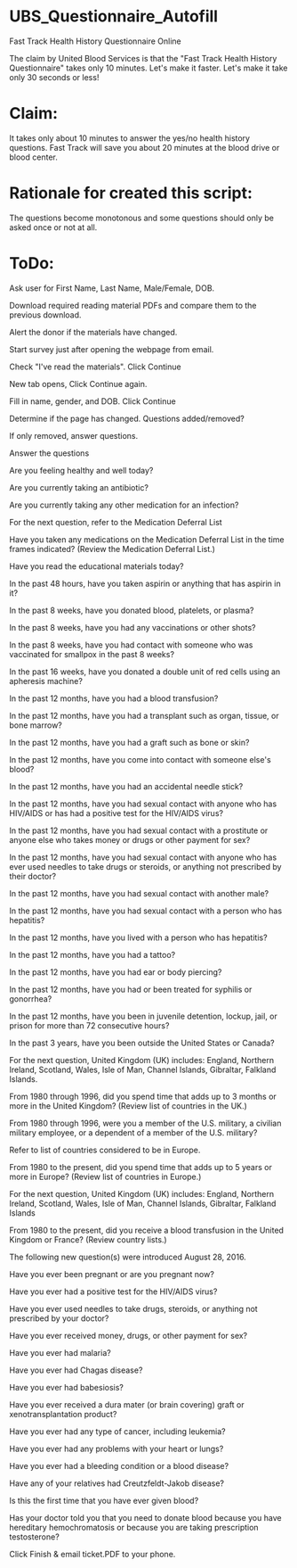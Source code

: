 # UBS_Questionnaire_Autofill
Fast Track Health History Questionnaire Online

The claim by United Blood Services is that the "Fast Track Health History Questionnaire" 
takes only 10 minutes. Let's make it faster. Let's make it take only 30 seconds or less!

# Claim:
It takes only about 10 minutes to answer the yes/no health history questions.
Fast Track will save you about 20 minutes at the blood drive or blood center.

# Rationale for created this script:
The questions become monotonous and some questions should only be asked once or not at all.


# ToDo:
Ask user for First Name, Last Name, Male/Female, DOB.

Download required reading material PDFs and compare them to the previous download.

Alert the donor if the materials have changed.

Start survey just after opening the webpage from email.

Check "I've read the materials". Click Continue

New tab opens, Click Continue again.

Fill in name, gender, and DOB. Click Continue

Determine if the page has changed. Questions added/removed?

If only removed, answer questions.

Answer the questions

Are you feeling healthy and well today?

Are you currently taking an antibiotic?

Are you currently taking any other medication for an infection?

For the next question, refer to the Medication Deferral List

Have you taken any medications on the Medication Deferral List in the time frames indicated? (Review the Medication Deferral List.)

Have you read the educational materials today?

In the past 48 hours, have you taken aspirin or anything that has aspirin in it?

In the past 8 weeks, have you donated blood, platelets, or plasma?

In the past 8 weeks, have you had any vaccinations or other shots?

In the past 8 weeks, have you had contact with someone who was vaccinated for smallpox in the past 8 weeks?

In the past 16 weeks, have you donated a double unit of red cells using an apheresis machine?

In the past 12 months, have you had a blood transfusion?

In the past 12 months, have you had a transplant such as organ, tissue, or bone marrow?

In the past 12 months, have you had a graft such as bone or skin?

In the past 12 months, have you come into contact with someone else's blood?

In the past 12 months, have you had an accidental needle stick?

In the past 12 months, have you had sexual contact with anyone who has HIV/AIDS or has had a positive test for the HIV/AIDS virus?

In the past 12 months, have you had sexual contact with a prostitute or anyone else who takes money or drugs or other payment for sex?

In the past 12 months, have you had sexual contact with anyone who has ever used needles to take drugs or steroids, or anything not prescribed by their doctor?

In the past 12 months, have you had sexual contact with another male?

In the past 12 months, have you had sexual contact with a person who has hepatitis?

In the past 12 months, have you lived with a person who has hepatitis?

In the past 12 months, have you had a tattoo?

In the past 12 months, have you had ear or body piercing?

In the past 12 months, have you had or been treated for syphilis or gonorrhea?

In the past 12 months, have you been in juvenile detention, lockup, jail, or prison for more than 72 consecutive hours?

In the past 3 years, have you been outside the United States or Canada?

For the next question, United Kingdom (UK) includes: England, Northern Ireland, Scotland, Wales, Isle of Man, Channel Islands, Gibraltar, Falkland Islands.

From 1980 through 1996, did you spend time that adds up to 3 months or more in the United Kingdom? (Review list of countries in the UK.)

From 1980 through 1996, were you a member of the U.S. military, a civilian military employee, or a dependent of a member of the U.S. military?

Refer to list of countries considered to be in Europe.

From 1980 to the present, did you spend time that adds up to 5 years or more in Europe? (Review list of countries in Europe.)

For the next question, United Kingdom (UK) includes: England, Northern Ireland, Scotland, Wales, Isle of Man, Channel Islands, Gibraltar, Falkland Islands

From 1980 to the present, did you receive a blood transfusion in the United Kingdom or France? (Review country lists.)

The following new question(s) were introduced August 28, 2016.

Have you ever been pregnant or are you pregnant now?

Have you ever had a positive test for the HIV/AIDS virus?

Have you ever used needles to take drugs, steroids, or anything not prescribed by your doctor?

Have you ever received money, drugs, or other payment for sex?

Have you ever had malaria?

Have you ever had Chagas disease?

Have you ever had babesiosis?

Have you ever received a dura mater (or brain covering) graft or xenotransplantation product?

Have you ever had any type of cancer, including leukemia?

Have you ever had any problems with your heart or lungs?

Have you ever had a bleeding condition or a blood disease?

Have any of your relatives had Creutzfeldt-Jakob disease?

Is this the first time that you have ever given blood?

Has your doctor told you that you need to donate blood because you have hereditary hemochromatosis or because you are taking prescription testosterone?
    
Click Finish & email ticket.PDF to your phone.
